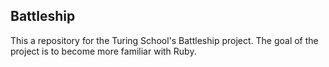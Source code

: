 ##  Battleship

This a repository for the Turing School's Battleship project. The goal of the project is to become more familiar with Ruby.
